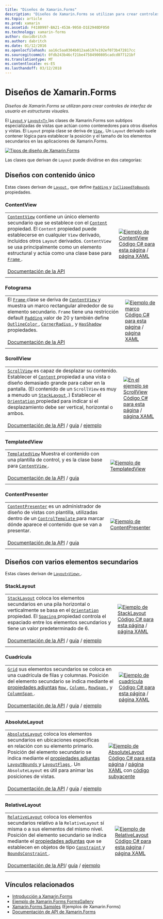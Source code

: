 ```yaml
---
title: "Diseños de Xamarin.Forms"
description: "Diseños de Xamarin.Forms se utilizan para crear controles de interfaz de usuario en estructuras visuales."
ms.topic: article
ms.prod: xamarin
ms.assetid: F4180997-BA21-453A-9958-D1E2940DF050
ms.technology: xamarin-forms
author: davidbritch
ms.author: dabritch
ms.date: 01/12/2016
ms.openlocfilehash: aa16c5aa0304b012aa6197e192ef073b472817cc
ms.sourcegitcommit: 0fdb243b46cf21be47584900805cadcd077121bf
ms.translationtype: MT
ms.contentlocale: es-ES
ms.lasthandoff: 03/12/2018
---
```

# <a name="xamarinforms-layouts"></a>Diseños de Xamarin.Forms

_Diseños de Xamarin.Forms se utilizan para crear controles de interfaz de usuario en estructuras visuales._

El [ `Layout` ](https://developer.xamarin.com/api/type/Xamarin.Forms.Layout) y [ `Layout<T>` ](https://developer.xamarin.com/api/type/Xamarin.Forms.Layout%3CT%3E/) las clases de Xamarin.Forms son subtipos especializadas de vistas que actúan como contenedores para otros diseños y vistas. El `Layout` propia clase se deriva de [ `View` ](views.md). Un `Layout` derivado suele contener lógica para establecer la posición y el tamaño de los elementos secundarios en las aplicaciones de Xamarin.Forms.

 [ ![](layouts-images/layouts-sml.png "Tipos de diseño de Xamarin.Forms")](layouts-images/layouts.png#lightbox "tipos de diseño de Xamarin.Forms")

Las clases que derivan de `Layout` puede dividirse en dos categorías:

## <a name="layouts-with-single-content"></a>Diseños con contenido único

Estas clases derivan de [ `Layout` ](https://developer.xamarin.com/api/type/Xamarin.Forms.Layout/), que define [ `Padding` ](https://developer.xamarin.com/api/property/Xamarin.Forms.Layout.Padding/) y [ `IsClippedToBounds` ](https://developer.xamarin.com/api/property/Xamarin.Forms.Layout.IsClippedToBounds/) propiedades.

<a name="contentView" />

### <a name="contentview"></a>ContentView

|     |     |
| --- | --- |
| [`ContentView`](https://developer.xamarin.com/api/type/Xamarin.Forms.ContentView/) contiene un único elemento secundario que se establece con el [ `Content` ](https://developer.xamarin.com/api/property/Xamarin.Forms.ContentView.Content/) propiedad. El `Content` propiedad puede establecerse en cualquier `View` derivado, incluidos otros `Layout` derivados. `ContentView` se usa principalmente como un elemento estructural y actúa como una clase base para [ `Frame` ](#frame).<br /><br />[Documentación de la API](https://developer.xamarin.com/api/type/Xamarin.Forms.ContentView/) | [![Ejemplo de ContentView](layouts-images/ContentView.png "ContentView ejemplo")](layouts-images/ContentView-Large.png#lightbox "ContentView ejemplo")<br />[Código C# para esta página](https://github.com/xamarin/xamarin-forms-samples/blob/master/FormsGallery/FormsGallery/FormsGallery/CodeExamples/ContentViewDemoPage.cs) / [página XAML](https://github.com/xamarin/xamarin-forms-samples/blob/master/FormsGallery/FormsGallery/FormsGallery/XamlExamples/ContentViewDemoPage.xaml) |
|     |     |

<a named="frame" />

### <a name="frame"></a>Fotograma

|     |     |
| --- | --- |
| El [ `Frame` ](https://developer.xamarin.com/api/type/Xamarin.Forms.Frame/) clase se deriva de [ `ContentView` ](#contentView) y muestra un marco rectangular alrededor de su elemento secundario. `Frame` tiene una restricción default [ `Padding` ](https://developer.xamarin.com/api/property/Xamarin.Forms.Layout.Padding/) valor de 20 y también define [ `OutlineColor` ](https://developer.xamarin.com/api/property/Xamarin.Forms.Frame.OutlineColor/), [ `CornerRadius` ](https://developer.xamarin.com/api/property/Xamarin.Forms.Frame.CornerRadius/), y [ `HasShadow` ](https://developer.xamarin.com/api/property/Xamarin.Forms.Frame.HasShadow/)propiedades.<br /><br />[Documentación de la API](https://developer.xamarin.com/api/type/Xamarin.Forms.Frame/) | [![Ejemplo de marco](layouts-images/Frame.png "marco ejemplo")](layouts-images/Frame-Large.png#lightbox "ejemplo de marco")<br />[Código C# para esta página](https://github.com/xamarin/xamarin-forms-samples/blob/master/FormsGallery/FormsGallery/FormsGallery/CodeExamples/FrameDemoPage.cs) / [página XAML](https://github.com/xamarin/xamarin-forms-samples/blob/master/FormsGallery/FormsGallery/FormsGallery/XamlExamples/FrameDemoPage.xaml) |
|     |     |

<a name="scrollView" />

### <a name="scrollview"></a>ScrollView

|     |     |
| --- | --- |
| [`ScrollView`](https://developer.xamarin.com/api/type/Xamarin.Forms.ScrollView/) es capaz de desplazar su contenido. Establecer el [ `Content` ](https://developer.xamarin.com/api/property/Xamarin.Forms.ScrollView.Content/) propiedad a una vista o diseño demasiado grande para caber en la pantalla. (El contenido de un `ScrollView` es muy a menudo un [ `StackLayout` ](#stackLayout).) Establecer el [ `Orientation` ](https://developer.xamarin.com/api/property/Xamarin.Forms.ScrollView.Orientation/) propiedad para indicar si el desplazamiento debe ser vertical, horizontal o ambos.<br /><br />[Documentación de la API](https://developer.xamarin.com/api/type/Xamarin.Forms.ScrollView/) / [guía](~/xamarin-forms/user-interface/layouts/scroll-view.md) / [ejemplo](https://developer.xamarin.com/samples/xamarin-forms/UserInterface/Layout/) | [![En el ejemplo se ScrollView](layouts-images/ScrollView.png "ejemplo ScrollView")](layouts-images/ScrollView-Large.png#lightbox "ejemplo ScrollView")<br />[Código C# para esta página](https://github.com/xamarin/xamarin-forms-samples/blob/master/FormsGallery/FormsGallery/FormsGallery/CodeExamples/ScrollViewDemoPage.cs) / [página XAML](https://github.com/xamarin/xamarin-forms-samples/blob/master/FormsGallery/FormsGallery/FormsGallery/XamlExamples/ScrollViewDemoPage.xaml) |
|     |     |

### <a name="templatedview"></a>TemplatedView

|     |     |
| --- | --- |
| [`TemplatedView`](https://developer.xamarin.com/api/type/Xamarin.Forms.TemplatedView/) Muestra el contenido con una plantilla de control, y es la clase base para [ `ContentView` ](#contentView).<br /><br />[Documentación de la API](https://developer.xamarin.com/api/type/Xamarin.Forms.TemplatedView/) / [guía](~/xamarin-forms/app-fundamentals/templates/control-templates/index.md) | [![Ejemplo de TemplatedView](layouts-images/TemplatedView.png "TemplatedView ejemplo")](layouts-images/TemplatedView.png#lightbox "TemplatedView ejemplo") |
|     |     |

### <a name="contentpresenter"></a>ContentPresenter

|     |     |
| --- | --- |
| [`ContentPresenter`](https://developer.xamarin.com/api/type/Xamarin.Forms.ContentPresenter/) es un administrador de diseño de vistas con plantilla, utilizadas dentro de un [ `ControlTemplate` ](https://developer.xamarin.com/api/type/Xamarin.Forms.ControlTemplate/) para marcar dónde aparece el contenido que se van a presentar.<br /><br />[Documentación de la API](https://developer.xamarin.com/api/type/Xamarin.Forms.ContentPresenter/) / [guía](~/xamarin-forms/app-fundamentals/templates/control-templates/index.md) | [![Ejemplo de ContentPresenter](layouts-images/ContentPresenter.png "ejemplo ContentPresenter")](layouts-images/ContentPresenter.png#lightbox "ejemplo ContentPresenter") |
|     |     |

## <a name="layouts-with-multiple-children"></a>Diseños con varios elementos secundarios

Estas clases derivan de [ `Layout<View>` ](https://developer.xamarin.com/api/type/Xamarin.Forms.Layout%3CT%3E/).

<a name="stackLayout" />

### <a name="stacklayout"></a>StackLayout

|     |     |
| --- | --- |
| [`StackLayout`](https://developer.xamarin.com/api/type/Xamarin.Forms.StackLayout/) coloca los elementos secundarios en una pila horizontal o verticalmente se basa en el [ `Orientation` ](https://developer.xamarin.com/api/property/Xamarin.Forms.StackLayout.Orientation/) propiedad. El [ `Spacing` ](https://developer.xamarin.com/api/property/Xamarin.Forms.StackLayout.Spacing/) propiedad controla el espaciado entre los elementos secundarios y tiene un valor predeterminado de 6.<br /><br />[Documentación de la API](https://developer.xamarin.com/api/type/Xamarin.Forms.StackLayout/) / [guía](~/xamarin-forms/user-interface/layouts/stack-layout.md) / [ejemplo](https://developer.xamarin.com/samples/xamarin-forms/UserInterface/Layout/)| [![Ejemplo de StackLayout](layouts-images/StackLayout.png "StackLayout ejemplo")](layouts-images/StackLayout-Large.png#lightbox "StackLayout ejemplo")<br />[Código C# para esta página](https://github.com/xamarin/xamarin-forms-samples/blob/master/FormsGallery/FormsGallery/FormsGallery/CodeExamples/StackLayoutDemoPage.cs) / [página XAML]((https://github.com/xamarin/xamarin-forms-samples/blob/master/FormsGallery/FormsGallery/FormsGallery/XamlExamples/StackLayoutDemoPage.xaml)) |
|     |     |

<a name="grid" />

### <a name="grid"></a>Cuadrícula

|     |     |
| --- | --- |
| [`Grid`](https://developer.xamarin.com/api/type/Xamarin.Forms.Grid/) sus elementos secundarios se coloca en una cuadrícula de filas y columnas. Posición del elemento secundario se indica mediante el [propiedades adjuntas](~/xamarin-forms/xaml/attached-properties.md) [ `Row` ](https://developer.xamarin.com/api/field/Xamarin.Forms.Grid.RowProperty/), [ `Column` ](https://developer.xamarin.com/api/field/Xamarin.Forms.Grid.ColumnProperty/), [ `RowSpan` ](https://developer.xamarin.com/api/field/Xamarin.Forms.Grid.RowSpanProperty/), y [ `ColumnSpan` ](https://developer.xamarin.com/api/field/Xamarin.Forms.Grid.ColumnSpanProperty/).<br /><br />[Documentación de la API](https://developer.xamarin.com/api/type/Xamarin.Forms.Grid/) / [guía](~/xamarin-forms/user-interface/layouts/grid.md) / [ejemplo](https://developer.xamarin.com/samples/xamarin-forms/UserInterface/Layout/) | [![Ejemplo de cuadrícula](layouts-images/Grid.png "ejemplo cuadrícula")](layouts-images/Grid-Large.png#lightbox "ejemplo de cuadrícula")<br />[Código C# para esta página](https://github.com/xamarin/xamarin-forms-samples/blob/master/FormsGallery/FormsGallery/FormsGallery/CodeExamples/GridDemoPage.cs) / [página XAML]((https://github.com/xamarin/xamarin-forms-samples/blob/master/FormsGallery/FormsGallery/FormsGallery/XamlExamples/GridDemoPage.xaml)) |
|     |     |

### <a name="absolutelayout"></a>AbsoluteLayout

|     |     |
| --- | --- |
| [`AbsoluteLayout`](https://developer.xamarin.com/api/type/Xamarin.Forms.AbsoluteLayout/) coloca los elementos secundarios en ubicaciones específicas en relación con su elemento primario. Posición del elemento secundario se indica mediante el [propiedades adjuntas](~/xamarin-forms/xaml/attached-properties.md) [ `LayoutBounds` ](https://developer.xamarin.com/api/field/Xamarin.Forms.AbsoluteLayout.LayoutBoundsProperty/) y [ `LayoutFlags` ](https://developer.xamarin.com/api/field/Xamarin.Forms.AbsoluteLayout.LayoutFlagsProperty/). Un `AbsoluteLayout` es útil para animar las posiciones de vistas.<br /><br />[Documentación de la API](https://developer.xamarin.com/api/type/Xamarin.Forms.AbsoluteLayout/) / [guía](~/xamarin-forms/user-interface/layouts/absolute-layout.md) / [ejemplo](https://developer.xamarin.com/samples/xamarin-forms/UserInterface/Layout/) | [![Ejemplo de AbsoluteLayout](layouts-images/AbsoluteLayout.png "AbsoluteLayout ejemplo")](layouts-images/AbsoluteLayout-Large.png#lightbox "AbsoluteLayout ejemplo")<br />[Código C# para esta página](https://github.com/xamarin/xamarin-forms-samples/blob/master/FormsGallery/FormsGallery/FormsGallery/CodeExamples/AbsoluteLayoutdDemoPage.cs) / [página XAML](https://github.com/xamarin/xamarin-forms-samples/blob/master/FormsGallery/FormsGallery/FormsGallery/XamlExamples/AbsoluteLayout.xaml) con [código subyacente](https://github.com/xamarin/xamarin-forms-samples/blob/master/FormsGallery/FormsGallery/FormsGallery/XamlExamples/AbsoluteLayout.xaml.cs) |
|     |     |

### <a name="relativelayout"></a>RelativeLayout

|     |     |
| --- | --- |
| [`RelativeLayout`](https://developer.xamarin.com/api/type/Xamarin.Forms.RelativeLayout/) coloca los elementos secundarios relativo a la `RelativeLayout` sí misma o a sus elementos del mismo nivel. Posición del elemento secundario se indica mediante el [propiedades adjuntas](~/xamarin-forms/xaml/attached-properties.md) que se establecen en objetos de tipo [ `Constraint` ](https://developer.xamarin.com/api/type/Xamarin.Forms.Constraint/) y [ `BoundsConstraint` ](https://developer.xamarin.com/api/type/Xamarin.Forms.Constraint/).<br /><br />[Documentación de la API](https://developer.xamarin.com/api/type/Xamarin.Forms.RelativeLayout/)/ [guía](~/xamarin-forms/user-interface/layouts/relative-layout.md) / [ejemplo](https://developer.xamarin.com/samples/xamarin-forms/UserInterface/Layout/) | [![Ejemplo de RelativeLayout](layouts-images/RelativeLayout.png "RelativeLayout ejemplo")](layouts-images/RelativeLayout-Large.png#lightbox "RelativeLayout ejemplo")<br />[Código C# para esta página](https://github.com/xamarin/xamarin-forms-samples/blob/master/FormsGallery/FormsGallery/FormsGallery/CodeExamples/RelativeLayoutDemoPage.cs) / [página XAML]((https://github.com/xamarin/xamarin-forms-samples/blob/master/FormsGallery/FormsGallery/FormsGallery/XamlExamples/RelativeLayoutDemoPage.xaml)) |
|     |     |

## <a name="related-links"></a>Vínculos relacionados

- [Introducción a Xamarin.Forms](~/xamarin-forms/get-started/introduction-to-xamarin-forms.md)
- [Ejemplo de Xamarin.Forms FormsGallery](https://developer.xamarin.com/samples/FormsGallery/)
- [Xamarin.Forms Samples](https://developer.xamarin.com/samples/xamarin-forms/all/) (Ejemplos de Xamarin.Forms)
- [Documentación de API de Xamarin.Forms](https://developer.xamarin.com/api/root/Xamarin.Forms/)
